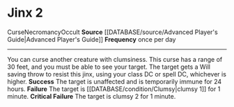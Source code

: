 ﻿---
actions: '[two-actions]'
frequency: once per day
id: '541'
name: Jinx
rarity: Common
school: Necromancy
source: '[[DATABASE/source/Advanced Player''s Guide|Advanced Player''s Guide]]'
trait:
- '[[DATABASE/trait/Curse|Curse]]'
- '[[DATABASE/trait/Necromancy|Necromancy]]'
- '[[DATABASE/trait/Occult|Occult]]'
type: Action

---
# Jinx <span class="action-icon">2</span>

<span class="item-trait">Curse</span><span class="item-trait">Necromancy</span><span class="item-trait">Occult</span>
**Source** [[DATABASE/source/Advanced Player's Guide|Advanced Player's Guide]] 
**Frequency** once per day

---
You can curse another creature with clumsiness. This curse has a range of 30 feet, and you must be able to see your target. The target gets a Will saving throw to resist this jinx, using your class DC or spell DC, whichever is higher.
**Success** The target is unaffected and is temporarily immune for 24 hours.
**Failure** The target is [[DATABASE/condition/Clumsy|clumsy 1]] for 1 minute.
**Critical Failure** The target is clumsy 2 for 1 minute.